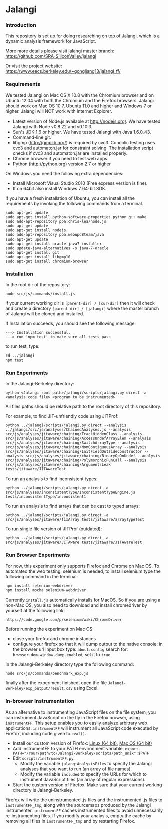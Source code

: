 Jalangi
=======
### Introduction

This repository is set up for doing researching on top of Jalangi, which is a dynamic analysis framework for JavaScript.

More more details please visit jalangi master branch:
https://github.com/SRA-SiliconValley/jalangi

Or visit the project website:
https://www.eecs.berkeley.edu/~gongliang13/jalangi_ff/

### Requirements

We tested Jalangi on Mac OS X 10.8 with the Chromium browser and on Ubuntu 12.04 with both the Chromium and the Firefox browsers.  Jalangi should work on Mac OS 10.7, Ubuntu 11.0 and higher and Windows 7 or higher. Jalangi will NOT work with Internet Explorer.

  * Latest version of Node.js available at http://nodejs.org/.  We have tested Jalangi with Node v0.8.22 and v0.10.3.
  * Sun's JDK 1.6 or higher.  We have tested Jalangi with Java 1.6.0_43.
  * Command-line git.
  * libgmp (http://gmplib.org/) is required by cvc3.  Concolic testing uses cvc3 and automaton.jar for constraint solving. The installation script checks if cvc3 and automaton.jar are installed properly.
  * Chrome browser if you need to test web apps.
  * Python (http://python.org) version 2.7 or higher
  
On Windows you need the following extra dependencies:

  * Install Microsoft Visual Studio 2010 (Free express version is fine).
  * If on 64bit also install Windows 7 64-bit SDK.

If you have a fresh installation of Ubuntu, you can install all the requirements by invoking the following commands from a terminal.

    sudo apt-get update
    sudo apt-get install python-software-properties python g++ make
    sudo add-apt-repository ppa:chris-lea/node.js
    sudo apt-get update
    sudo apt-get install nodejs
    sudo add-apt-repository ppa:webupd8team/java
    sudo apt-get update
    sudo apt-get install oracle-java7-installer
    sudo update-java-alternatives -s java-7-oracle
    sudo apt-get install git
    sudo apt-get install libgmp10
    sudo apt-get install chromium-browser

### Installation

In the root dir of the repository:
```
node src/js/commands/install.js
```
if your current working dir is ```[parent-dir] / [cur-dir]``` then it will check and create a directory ```[parent-dir] / [jalangi]``` where the master branch of Jalangi will be cloned and installed.

If Installation succeeds, you should see the following message:
```
---> Installation successful.
---> run 'npm test' to make sure all tests pass
```
to run test, type:
```
cd ../jalangi
npm test
```
### Run Experiments
In the Jalangi-Berkeley directory:
```
python <Jalangi root path>/jalangi/scripts/jalangi.py direct -a <analysis code file> <program to be instrumented>
```
All files paths should be relative path to the root directory of this repository.

For example, to find JIT-unfriendly code using JITProf:
```
python ../jalangi/scripts/jalangi.py direct --analysis ../jalangi/src/js/analyses/ChainedAnalyses.js --analysis src/js/analyses/jitaware/chaining/TrackHiddenClass --analysis src/js/analyses/jitaware/chaining/AccessUndefArrayElem --analysis src/js/analyses/jitaware/chaining/SwitchArrayType --analysis src/js/analyses/jitaware/chaining/NonContiguousArray --analysis src/js/analyses/jitaware/chaining/InitFieldOutsideConstructor --analysis src/js/analyses/jitaware/chaining/BinaryOpOnUndef --analysis src/js/analyses/jitaware/chaining/PolymorphicFunCall --analysis src/js/analyses/jitaware/chaining/ArgumentsLeak tests/jitaware/JITAwareTest
```

To run an analysis to find inconsistent types:
```
python ../jalangi/scripts/jalangi.py direct -a src/js/analyses/inconsistentType/InconsistentTypeEngine.js tests/inconsistentType/inconsistent1
```

To run an analysis to find arrays that can be cast to typed arrays:
```
python ../jalangi/scripts/jalangi.py direct -a src/js/analyses/jitaware/fixArray tests/jitaware/arrayTypeTest
```

To run single file version of JITProf (outdated):
```
python ../jalangi/scripts/jalangi.py direct -a src/js/analyses/jitaware/JITAware tests/jitaware/JITAwareTest
```

### Run Browser Experiments

For now, this experiment only supports Firefox and Chrome on Mac OS.
To automated the web testing, selenium is needed, to install selenium type the following command in the terminal:
```
npm install selenium-webdriver
npm install mocha selenium-webdriver
```
Currently ```install.js``` automatically installs for MacOS. So if you are using a non-Mac OS, you also need to download and install chromedriver by yourself at the following link:
```
https://code.google.com/p/selenium/wiki/ChromeDriver
```

Before running the experiment on Mac OS:
  * close your firefox and chrome instances
  * configure your firefox so that it will dump output to the native console:
    in the browser url input box type: ```about:config```
    search for: ```brwoser.dom.window.dump.enabled```, set it to ```true```

In the Jalangi-Berkeley directory type the following command:
```
node src/js/commands/benchmark_exp.js
```
finally after the experiment finished, open the file ```Jalangi-Berkeley/exp_output/result.csv``` using Excel.

### In-browser Instrumentation

As an alternative to instrumenting JavaScript files on the file system, you can instrument JavaScript on the fly in the Firefox browser, using ```instrumentFF```. This setup enables you to easily analyze arbitrary web applications. ```instrumentFF``` will instrument all JavaScript code executed by Firefox, including code given to ```eval()```.

  * Install our custom version of Firefox: [Linux (64 bit)](http://mp.binaervarianz.de/jalangi/firefox-27.0a1.en-US.linux-x86_64.tar.bz2), [Mac OS (64 bit)](http://mp.binaervarianz.de/jalangi/firefox-27.0a1.en-US.mac64.dmg)
  * Add instrumentFF to your PATH environment variable:
    ```export PATH="/Your/path/to/Jalangi-Berkeley/scripts/path_unix":$PATH```
  * Edit ```scripts/instrumentFF.py```:
    * Modify the variable ```jalangiAnalysisFiles``` to specify the Jalangi analyses that you want to run (an array of file names).
    * Modify the variable ```included``` to specify the URLs for which to instrument JavaScript files (an array of regular expressions).
  * Start the custom version of Firefox. Make sure that your current working directory is Jalangi-Berkeley.

Firefox will write the uninstrumented .js files and the instrumented .js files to ```instrumentFF_tmp```, along with the sourcemaps produced by the Jalangi instrumenter. ```instrumentFF``` caches instrumented files to avoid unnecessarily re-instrumenting files. If you modify your analysis, empty the cache by removing all files in ```instrumentFF_tmp``` and by restarting Firefox.

